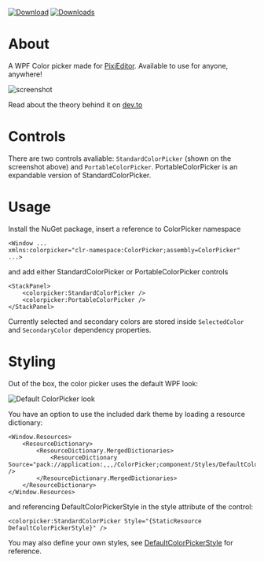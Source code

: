 [![Download](https://img.shields.io/badge/nuget-download-blue)](https://www.nuget.org/packages/PixiEditor.ColorPicker/)
[![Downloads](https://img.shields.io/nuget/dt/PixiEditor.ColorPicker)](https://www.nuget.org/packages/PixiEditor.ColorPicker/)

# About

A WPF Color picker made for [PixiEditor](https://github.com/PixiEditor/PixiEditor). Available to use for anyone, anywhere!

![screenshot](https://i.imgur.com/C6m5YWI.png)

Read about the theory behind it on [dev.to](https://dev.to/flabbet/how-does-color-pickers-work-1275)

# Controls

There are two controls avaliable: `StandardColorPicker` (shown on the screenshot above) and `PortableColorPicker`. PortableColorPicker is an expandable version of StandardColorPicker.

# Usage

Install the NuGet package, insert a reference to ColorPicker namespace
```
<Window ...
xmlns:colorpicker="clr-namespace:ColorPicker;assembly=ColorPicker"
...>
```
and add either StandardColorPicker or PortableColorPicker controls
```
<StackPanel>
	<colorpicker:StandardColorPicker />
	<colorpicker:PortableColorPicker />
</StackPanel>
```
Currently selected and secondary colors are stored inside `SelectedColor` and `SecondaryColor` dependency properties.

# Styling

Out of the box, the color picker uses the default WPF look:

![Default ColorPicker look](https://i.imgur.com/N2sSQ9X.png)

You have an option to use the included dark theme by loading a resource dictionary:
```
<Window.Resources>
    <ResourceDictionary>
        <ResourceDictionary.MergedDictionaries>
            <ResourceDictionary Source="pack://application:,,,/ColorPicker;component/Styles/DefaultColorPickerStyle.xaml" />
        </ResourceDictionary.MergedDictionaries>
    </ResourceDictionary>
</Window.Resources>
```
and referencing DefaultColorPickerStyle in the style attribute of the control:
```
<colorpicker:StandardColorPicker Style="{StaticResource DefaultColorPickerStyle}" />
```
You may also define your own styles, see [DefaultColorPickerStyle](https://github.com/PixiEditor/ColorPicker/blob/master/src/ColorPicker/Styles/DefaultColorPickerStyle.xaml) for reference.